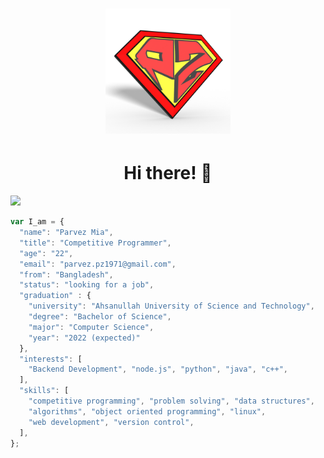 <!-- logo centered -->
<h1 align="center">
  <img src="logo.jpg" alt="logo" width="200" height="200"/>
</h1>

<h1 align="center">Hi there! 👋</h1>

![](https://visitor-badge.laobi.icu/badge?page_id=pz1971.pz1971)


```javascript
var I_am = {
  "name": "Parvez Mia",
  "title": "Competitive Programmer",
  "age": "22",
  "email": "parvez.pz1971@gmail.com",
  "from": "Bangladesh",
  "status": "looking for a job",
  "graduation" : {
    "university": "Ahsanullah University of Science and Technology",
    "degree": "Bachelor of Science",
    "major": "Computer Science",
    "year": "2022 (expected)"
  },
  "interests": [
    "Backend Development", "node.js", "python", "java", "c++",
  ],
  "skills": [
    "competitive programming", "problem solving", "data structures",
    "algorithms", "object oriented programming", "linux",
    "web development", "version control",
  ],
};
```